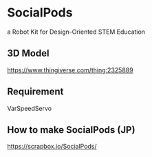 # SocialPods
a Robot Kit for Design-Oriented STEM Education

## 3D Model
https://www.thingiverse.com/thing:2325889  

## Requirement
VarSpeedServo

## How to make SocialPods (JP)
https://scrapbox.io/SocialPods/


